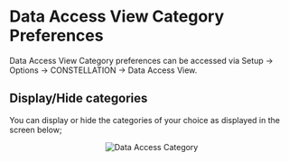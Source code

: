 # Data Access View Category Preferences

Data Access View Category preferences can be accessed via Setup -> Options -> CONSTELLATION
-> Data Access View.

## Display/Hide categories

You can display or hide the categories of your choice as displayed in the screen below;     

<div style="text-align: center">

<img src="../constellation/CorePreferences/src/au/gov/asd/tac/constellation/preferences/resources/DataAccessCategory.png" alt="Data Access Category" />

</div>